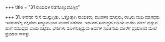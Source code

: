+++
title = "31 ರಾಯದಳ ನಡೆಗೊಣ್ಡುದೊಗ್ಗಿನ"

+++
31. ಕೌರವನ ಸೇನೆ  ಮುನ್ನುಗ್ಗಿತು. ಒತ್ತೊತ್ತಾಗಿ ನಾಯಕರು, ಮಂಡಳಿಕ ಮಾನ್ಯರು, ರಾಜರು ವಂದಿ ಮಾಗಧರು ಇವರುಗಳೆಲ್ಲ ರಕ್ಷಣೆಯ ಸಂಭ್ರಮದಿಂದ ಮುಂದೆ ನಡೆದರು. ಇದರಿಂದ ಸಮುದ್ರದ ಅಡಿಯ ಮರಳು ಮೇಲೆ ನುಗ್ಗುವ ಹಾಗೆ ಸಮುದ್ರವು ಬಾಯಿ ಬಿಟ್ಟಿತು. ಭೇರಿಗಳು ಮೊಳಗುತ್ತಿದ್ದುವು ಅವುಗಳ ಸೂಚನೆಯ ಮೇರೆಗೆ ಪ್ರಯಾಣದ ಮೇಲೆ ಪ್ರಯಾಣ ಸಾಗಿತ್ತು.